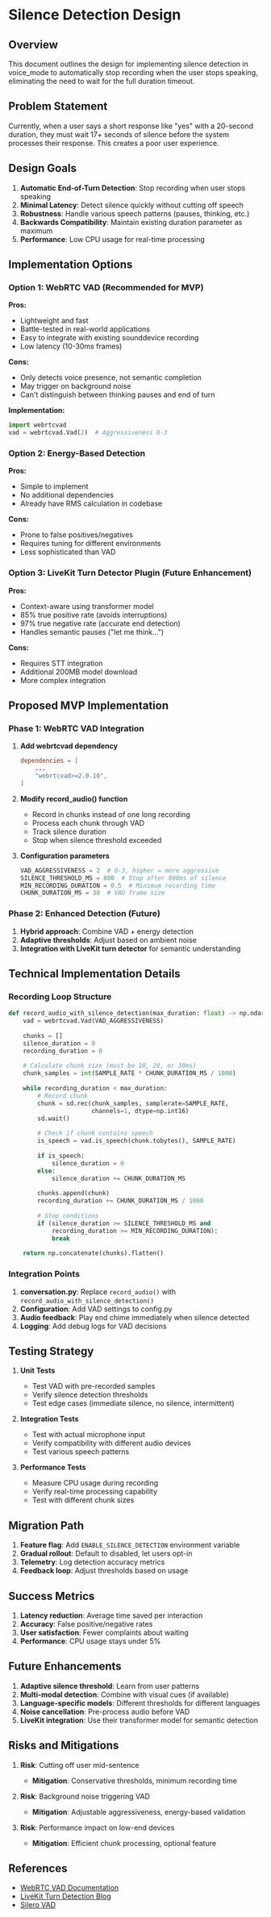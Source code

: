 # Silence Detection Design

## Overview

This document outlines the design for implementing silence detection in voice_mode to automatically stop recording when the user stops speaking, eliminating the need to wait for the full duration timeout.

## Problem Statement

Currently, when a user says a short response like "yes" with a 20-second duration, they must wait 17+ seconds of silence before the system processes their response. This creates a poor user experience.

## Design Goals

1. **Automatic End-of-Turn Detection**: Stop recording when user stops speaking
2. **Minimal Latency**: Detect silence quickly without cutting off speech
3. **Robustness**: Handle various speech patterns (pauses, thinking, etc.)
4. **Backwards Compatibility**: Maintain existing duration parameter as maximum
5. **Performance**: Low CPU usage for real-time processing

## Implementation Options

### Option 1: WebRTC VAD (Recommended for MVP)

**Pros:**
- Lightweight and fast
- Battle-tested in real-world applications
- Easy to integrate with existing sounddevice recording
- Low latency (10-30ms frames)

**Cons:**
- Only detects voice presence, not semantic completion
- May trigger on background noise
- Can't distinguish between thinking pauses and end of turn

**Implementation:**
```python
import webrtcvad
vad = webrtcvad.Vad(2)  # Aggressiveness 0-3
```

### Option 2: Energy-Based Detection

**Pros:**
- Simple to implement
- No additional dependencies
- Already have RMS calculation in codebase

**Cons:**
- Prone to false positives/negatives
- Requires tuning for different environments
- Less sophisticated than VAD

### Option 3: LiveKit Turn Detector Plugin (Future Enhancement)

**Pros:**
- Context-aware using transformer model
- 85% true positive rate (avoids interruptions)
- 97% true negative rate (accurate end detection)
- Handles semantic pauses ("let me think...")

**Cons:**
- Requires STT integration
- Additional 200MB model download
- More complex integration

## Proposed MVP Implementation

### Phase 1: WebRTC VAD Integration

1. **Add webrtcvad dependency**
   ```toml
   dependencies = [
       ...
       "webrtcvad>=2.0.10",
   ]
   ```

2. **Modify record_audio() function**
   - Record in chunks instead of one long recording
   - Process each chunk through VAD
   - Track silence duration
   - Stop when silence threshold exceeded

3. **Configuration parameters**
   ```python
   VAD_AGGRESSIVENESS = 2  # 0-3, higher = more aggressive
   SILENCE_THRESHOLD_MS = 800  # Stop after 800ms of silence
   MIN_RECORDING_DURATION = 0.5  # Minimum recording time
   CHUNK_DURATION_MS = 30  # VAD frame size
   ```

### Phase 2: Enhanced Detection (Future)

1. **Hybrid approach**: Combine VAD + energy detection
2. **Adaptive thresholds**: Adjust based on ambient noise
3. **Integration with LiveKit turn detector** for semantic understanding

## Technical Implementation Details

### Recording Loop Structure

```python
def record_audio_with_silence_detection(max_duration: float) -> np.ndarray:
    vad = webrtcvad.Vad(VAD_AGGRESSIVENESS)
    
    chunks = []
    silence_duration = 0
    recording_duration = 0
    
    # Calculate chunk size (must be 10, 20, or 30ms)
    chunk_samples = int(SAMPLE_RATE * CHUNK_DURATION_MS / 1000)
    
    while recording_duration < max_duration:
        # Record chunk
        chunk = sd.rec(chunk_samples, samplerate=SAMPLE_RATE, 
                       channels=1, dtype=np.int16)
        sd.wait()
        
        # Check if chunk contains speech
        is_speech = vad.is_speech(chunk.tobytes(), SAMPLE_RATE)
        
        if is_speech:
            silence_duration = 0
        else:
            silence_duration += CHUNK_DURATION_MS
            
        chunks.append(chunk)
        recording_duration += CHUNK_DURATION_MS / 1000
        
        # Stop conditions
        if (silence_duration >= SILENCE_THRESHOLD_MS and 
            recording_duration >= MIN_RECORDING_DURATION):
            break
    
    return np.concatenate(chunks).flatten()
```

### Integration Points

1. **conversation.py**: Replace `record_audio()` with `record_audio_with_silence_detection()`
2. **Configuration**: Add VAD settings to config.py
3. **Audio feedback**: Play end chime immediately when silence detected
4. **Logging**: Add debug logs for VAD decisions

## Testing Strategy

1. **Unit Tests**
   - Test VAD with pre-recorded samples
   - Verify silence detection thresholds
   - Test edge cases (immediate silence, no silence, intermittent)

2. **Integration Tests**
   - Test with actual microphone input
   - Verify compatibility with different audio devices
   - Test various speech patterns

3. **Performance Tests**
   - Measure CPU usage during recording
   - Verify real-time processing capability
   - Test with different chunk sizes

## Migration Path

1. **Feature flag**: Add `ENABLE_SILENCE_DETECTION` environment variable
2. **Gradual rollout**: Default to disabled, let users opt-in
3. **Telemetry**: Log detection accuracy metrics
4. **Feedback loop**: Adjust thresholds based on usage

## Success Metrics

1. **Latency reduction**: Average time saved per interaction
2. **Accuracy**: False positive/negative rates
3. **User satisfaction**: Fewer complaints about waiting
4. **Performance**: CPU usage stays under 5%

## Future Enhancements

1. **Adaptive silence threshold**: Learn from user patterns
2. **Multi-modal detection**: Combine with visual cues (if available)
3. **Language-specific models**: Different thresholds for different languages
4. **Noise cancellation**: Pre-process audio before VAD
5. **LiveKit integration**: Use their transformer model for semantic detection

## Risks and Mitigations

1. **Risk**: Cutting off user mid-sentence
   - **Mitigation**: Conservative thresholds, minimum recording time

2. **Risk**: Background noise triggering VAD
   - **Mitigation**: Adjustable aggressiveness, energy-based validation

3. **Risk**: Performance impact on low-end devices
   - **Mitigation**: Efficient chunk processing, optional feature

## References

- [WebRTC VAD Documentation](https://github.com/wiseman/py-webrtcvad)
- [LiveKit Turn Detection Blog](https://blog.livekit.io/using-a-transformer-to-improve-end-of-turn-detection/)
- [Silero VAD](https://github.com/snakers4/silero-vad)